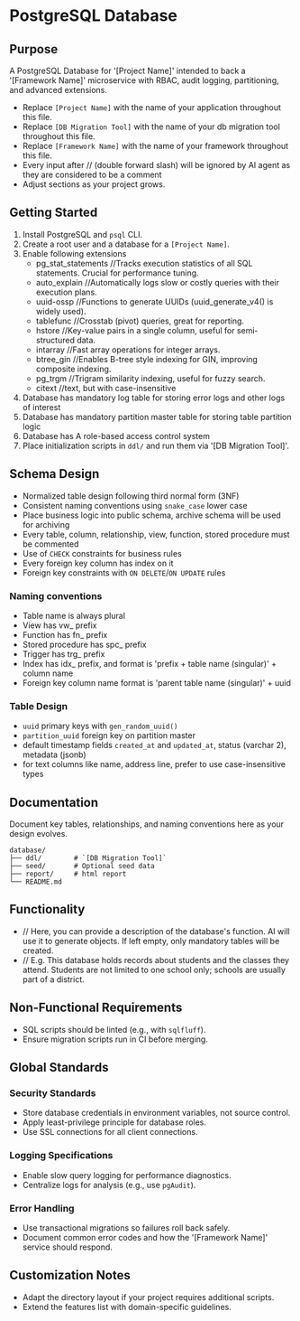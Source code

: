 # PostgreSQL Database

## Purpose
A PostgreSQL Database for '[Project Name]' intended to back a '[Framework Name]' microservice with RBAC, audit logging, partitioning, and advanced extensions.
 - Replace `[Project Name]` with the name of your application throughout this file. 
 - Replace `[DB Migration Tool]` with the name of your db migration tool throughout this file.
 - Replace `[Framework Name]` with the name of your framework throughout this file.
 - Every input after // (double forward slash) will be ignored by AI agent as they are considered to be a comment
 - Adjust sections as your project grows.

## Getting Started
1. Install PostgreSQL and `psql` CLI.
2. Create a root user and a database for a `[Project Name]`.
3. Enable following extensions
    - pg_stat_statements	//Tracks execution statistics of all SQL statements. Crucial for performance tuning.
    - auto_explain	        //Automatically logs slow or costly queries with their execution plans.   
    - uuid-ossp	            //Functions to generate UUIDs (uuid_generate_v4() is widely used).
    - tablefunc	            //Crosstab (pivot) queries, great for reporting.
    - hstore	            //Key-value pairs in a single column, useful for semi-structured data.
    - intarray	            //Fast array operations for integer arrays.
    - btree_gin	            //Enables B-tree style indexing for GIN, improving composite indexing.
    - pg_trgm	            //Trigram similarity indexing, useful for fuzzy search.
    - citext                //text, but with case-insensitive
4. Database has mandatory log table for storing error logs and other logs of interest
5. Database has mandatory partition master table for storing table partition logic
6. Database has A role-based access control system
6. Place initialization scripts in `ddl/` and run them via '[DB Migration Tool]'.

## Schema Design
- Normalized table design following third normal form (3NF)
- Consistent naming conventions using `snake_case` lower case
- Place business logic into public schema, archive schema will be used for archiving
- Every table, column, relationship, view, function, stored procedure must be commented
- Use of `CHECK` constraints for business rules
- Every foreign key column has index on it
- Foreign key constraints with `ON DELETE`/`ON UPDATE` rules

### Naming conventions
- Table name is always plural
- View has vw_ prefix
- Function has fn_ prefix
- Stored procedure has spc_ prefix
- Trigger has trg_ prefix
- Index has idx_ prefix, and format is 'prefix + table name (singular)' + column name
- Foreign key column name format is 'parent table name (singular)' + uuid

### Table Design
- `uuid` primary keys with `gen_random_uuid()`
- `partition_uuid` foreign key on partition master
- default timestamp fields `created_at` and `updated_at`, status (varchar 2), metadata (jsonb)
- for text columns like name, address line, prefer to use case-insensitive types

## Documentation
Document key tables, relationships, and naming conventions here as your design evolves.
```
database/
├── ddl/        # `[DB Migration Tool]`
├── seed/       # Optional seed data
├── report/     # html report
└── README.md
```

## Functionality
- // Here, you can provide a description of the database's function. AI will use it to generate objects. If left empty, only mandatory tables will be created.
- // E.g. This database holds records about students and the classes they attend. Students are not limited to one school only; schools are usually part of a district.

## Non-Functional Requirements
- SQL scripts should be linted (e.g., with `sqlfluff`).
- Ensure migration scripts run in CI before merging.

## Global Standards

### Security Standards
- Store database credentials in environment variables, not source control.
- Apply least-privilege principle for database roles.
- Use SSL connections for all client connections.

### Logging Specifications
- Enable slow query logging for performance diagnostics.
- Centralize logs for analysis (e.g., use `pgAudit`).

### Error Handling
- Use transactional migrations so failures roll back safely.
- Document common error codes and how the '[Framework Name]' service should respond.

## Customization Notes
- Adapt the directory layout if your project requires additional scripts.
- Extend the features list with domain-specific guidelines.

